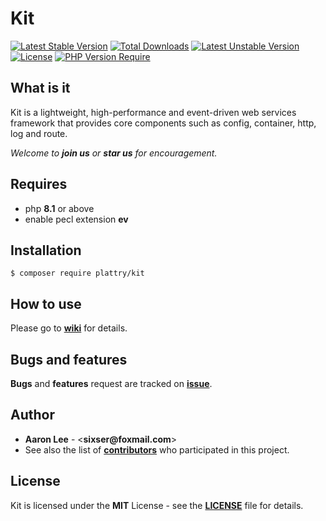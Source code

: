 # Kit

[![Latest Stable Version](http://poser.pugx.org/plattry/kit/v)](https://packagist.org/packages/plattry/kit)
[![Total Downloads](http://poser.pugx.org/plattry/kit/downloads)](https://packagist.org/packages/plattry/kit)
[![Latest Unstable Version](http://poser.pugx.org/plattry/kit/v/unstable)](https://packagist.org/packages/plattry/kit)
[![License](http://poser.pugx.org/plattry/kit/license)](https://packagist.org/packages/plattry/kit)
[![PHP Version Require](http://poser.pugx.org/plattry/kit/require/php)](https://packagist.org/packages/plattry/kit)

## What is it
Kit is a lightweight, high-performance and event-driven web services framework that provides core components such as config, container, http, log and route.

_Welcome to __join us__ or __star us__ for encouragement._

## Requires
- php __8.1__ or above
- enable pecl extension __ev__

## Installation
```shell
$ composer require plattry/kit
```

## How to use
Please go to __[wiki](https://github.com/plattry/kit/wiki)__ for details.

## Bugs and features
__Bugs__ and __features__ request are tracked on __[issue](https://github.com/plattry/kit/issues)__.

## Author
- __Aaron Lee__ - <__sixser@foxmail.com__>
- See also the list of __[contributors](https://github.com/plattry/kit/graphs/contributors)__ who participated in this project.

## License
Kit is licensed under the __MIT__ License - see the __[LICENSE](LICENSE)__ file for details.
